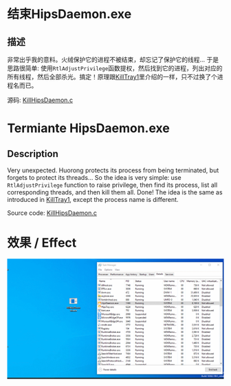 # 结束HipsDaemon.exe

## 描述

非常出乎我的意料。火绒保护它的进程不被结束，却忘记了保护它的线程... 于是思路很简单: 使用`RtlAdjustPrivilege`函数提权，然后找到它的进程，列出对应的所有线程，然后全部杀光。搞定！原理跟[KillTray1](/../KillTray1)里介绍的一样，只不过换了个进程名而已。

源码: [KillHipsDaemon.c](/KillHipsDaemon.c)

# Termiante HipsDaemon.exe

## Description

Very unexpected. Huorong protects its process from being terminated, but forgets to protect its threads... So the idea is very simple: use `RtlAdjustPrivilege` function to raise privilege, then find its process, list all corresponding threads, and then kill them all. Done! The idea is the same as introduced in [KillTray1](/../KillTray1), except the process name is different.

Source code: [KillHipsDaemon.c](/KillHipsDaemon.c)

# 效果 / Effect
![](GIF.gif)